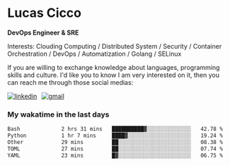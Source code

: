 # Lucas Cicco

**DevOps Engineer & SRE**

Interests: Clouding Computing / Distributed System / Security / Container Orchestration / DevOps / Automatization / Golang / SELinux

If you are willing to exchange knowledge about languages, programming skills and culture. I'd like you to know I am very interested on it, then you can reach me through those social medias:

<div style="display: flex; align-items: center; gap: 10px;">
  <a href="https://www.linkedin.com/in/lucas-vitor-de-cicco" target="_blank">
    <img
      src="https://img.shields.io/badge/-LinkedIn-%230077B5?style=for-the-badge&logo=linkedin&logoColor=white"
      alt="linkedin"
      target="_blank" 
    />
  </a>
  <a href="mailto:lucasvitorx1@gmail.com">
      <img
        src="https://img.shields.io/badge/-Gmail-%23333?style=for-the-badge&logo=gmail&logoColor=white"
        alt="gmail"
        target="_blank"
      />
  </a>
</div>

### My wakatime in the last days

<!--START_SECTION:waka-->

```txt
Bash             2 hrs 31 mins   ██████████▓░░░░░░░░░░░░░░   42.78 %
Python           1 hr 7 mins     ████▓░░░░░░░░░░░░░░░░░░░░   19.24 %
Other            29 mins         ██░░░░░░░░░░░░░░░░░░░░░░░   08.38 %
TOML             27 mins         ██░░░░░░░░░░░░░░░░░░░░░░░   07.74 %
YAML             23 mins         █▓░░░░░░░░░░░░░░░░░░░░░░░   06.75 %
```

<!--END_SECTION:waka-->

